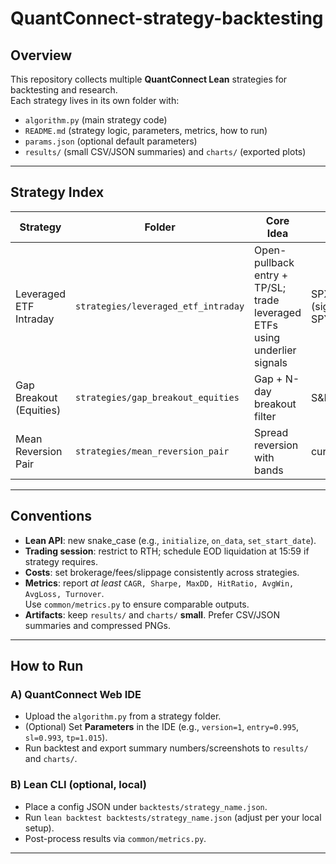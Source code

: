 # QuantConnect-strategy-backtesting

## Overview
This repository collects multiple **QuantConnect Lean** strategies for backtesting and research.  
Each strategy lives in its own folder with:
- `algorithm.py` (main strategy code)
- `README.md` (strategy logic, parameters, metrics, how to run)
- `params.json` (optional default parameters)
- `results/` (small CSV/JSON summaries) and `charts/` (exported plots)
---

## Strategy Index
| Strategy | Folder | Core Idea | Universe | Exit | Notes |
|---|---|---|---|---|---|
| Leveraged ETF Intraday | `strategies/leveraged_etf_intraday` | Open-pullback entry + TP/SL; trade leveraged ETFs using underlier signals | SPXL/NVDL/TMF (signals: SPY/NVDA/TLT) | ±1.5% / −0.7% & EOD | two modes: multi-entry / single-position |
| Gap Breakout (Equities) | `strategies/gap_breakout_equities` | Gap + N-day breakout filter | S&P500 | T+1 or TP/SL | daily/minute versions |
| Mean Reversion Pair | `strategies/mean_reversion_pair` | Spread reversion with bands | curated pairs | band exit | risk parity sizing |

---

## Conventions
- **Lean API**: new snake_case (e.g., `initialize`, `on_data`, `set_start_date`).
- **Trading session**: restrict to RTH; schedule EOD liquidation at 15:59 if strategy requires.
- **Costs**: set brokerage/fees/slippage consistently across strategies.
- **Metrics**: report *at least* `CAGR, Sharpe, MaxDD, HitRatio, AvgWin, AvgLoss, Turnover`.  
  Use `common/metrics.py` to ensure comparable outputs.
- **Artifacts**: keep `results/` and `charts/` **small**. Prefer CSV/JSON summaries and compressed PNGs.


---

## How to Run
### A) QuantConnect Web IDE
- Upload the `algorithm.py` from a strategy folder.
- (Optional) Set **Parameters** in the IDE (e.g., `version=1`, `entry=0.995`, `sl=0.993`, `tp=1.015`).
- Run backtest and export summary numbers/screenshots to `results/` and `charts/`.

### B) Lean CLI (optional, local)
- Place a config JSON under `backtests/strategy_name.json`.
- Run `lean backtest backtests/strategy_name.json` (adjust per your local setup).
- Post-process results via `common/metrics.py`.

---

